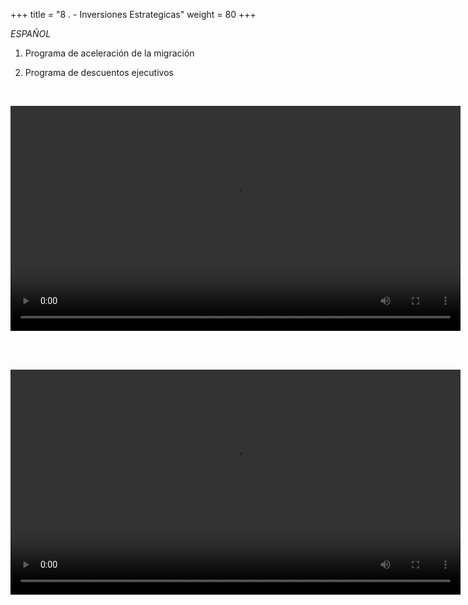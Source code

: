 +++ 
title = "8 . - Inversiones Estrategicas" 
weight = 80
+++

*ESPAÑOL*

1. Programa de aceleración de la migración

1. Programa de descuentos ejecutivos

<br>

<video src="https://d3csjjh7wiff1l.cloudfront.net/20230228-MAPCECONPartnertraining-part1.mp4" type="video/mp4" width="720" controls></video>

<br><br>

<video src="https://d3csjjh7wiff1l.cloudfront.net/20230228-MAPCECONPartnertraining-part2.mp4" type="video/mp4" width="720" controls></video>